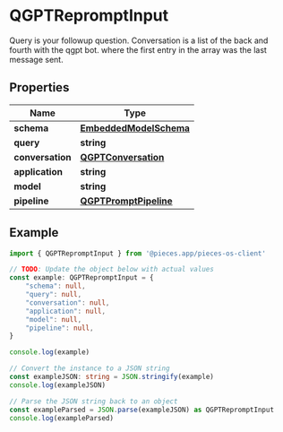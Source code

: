 
# QGPTRepromptInput

Query is your followup question.  Conversation is a list of the back and fourth with the qgpt bot. where the first entry in the array was the last message sent.

## Properties

Name | Type
------------ | -------------
**schema** | [**EmbeddedModelSchema**](EmbeddedModelSchema)
**query** | **string**
**conversation** | [**QGPTConversation**](QGPTConversation)
**application** | **string**
**model** | **string**
**pipeline** | [**QGPTPromptPipeline**](QGPTPromptPipeline)

## Example

```typescript
import { QGPTRepromptInput } from '@pieces.app/pieces-os-client'

// TODO: Update the object below with actual values
const example: QGPTRepromptInput = {
    "schema": null,
    "query": null,
    "conversation": null,
    "application": null,
    "model": null,
    "pipeline": null,
}

console.log(example)

// Convert the instance to a JSON string
const exampleJSON: string = JSON.stringify(example)
console.log(exampleJSON)

// Parse the JSON string back to an object
const exampleParsed = JSON.parse(exampleJSON) as QGPTRepromptInput
console.log(exampleParsed)
```



